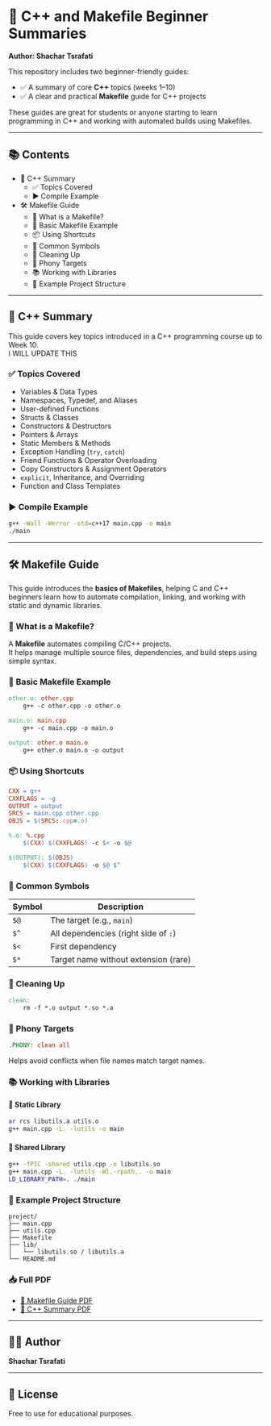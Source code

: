 # 📘 C++ and Makefile Beginner Summaries  
**Author: Shachar Tsrafati**

This repository includes two beginner-friendly guides:

- ✅ A summary of core **C++** topics (weeks 1–10)
- ✅ A clear and practical **Makefile** guide for C++ projects

These guides are great for students or anyone starting to learn programming in C++ and working with automated builds using Makefiles.

---

## 📚 Contents

- 🚀 C++ Summary
  - ✅ Topics Covered
  - ▶️ Compile Example
- 🛠️ Makefile Guide
  - 📘 What is a Makefile?
  - 🔧 Basic Makefile Example
  - 📦 Using Shortcuts
  - 📌 Common Symbols
  - 🧹 Cleaning Up
  - 📛 Phony Targets
  - 📚 Working with Libraries
  - 📂 Example Project Structure

---

## 🚀 C++ Summary

This guide covers key topics introduced in a C++ programming course up to Week 10.  
I WILL UPDATE THIS

### ✅ Topics Covered

- Variables & Data Types  
- Namespaces, Typedef, and Aliases  
- User-defined Functions  
- Structs & Classes  
- Constructors & Destructors  
- Pointers & Arrays  
- Static Members & Methods  
- Exception Handling (`try`, `catch`)  
- Friend Functions & Operator Overloading  
- Copy Constructors & Assignment Operators  
- `explicit`, Inheritance, and Overriding  
- Function and Class Templates  

### ▶️ Compile Example

```bash
g++ -Wall -Werror -std=c++17 main.cpp -o main
./main
```

---

## 🛠️ Makefile Guide

This guide introduces the **basics of Makefiles**, helping C and C++ beginners learn how to automate compilation, linking, and working with static and dynamic libraries.

### 📘 What is a Makefile?

A **Makefile** automates compiling C/C++ projects.  
It helps manage multiple source files, dependencies, and build steps using simple syntax.

### 🔧 Basic Makefile Example

```makefile
other.o: other.cpp
	g++ -c other.cpp -o other.o

main.o: main.cpp
	g++ -c main.cpp -o main.o

output: other.o main.o
	g++ other.o main.o -o output
```

### 📦 Using Shortcuts

```makefile
CXX = g++
CXXFLAGS = -g
OUTPUT = output
SRCS = main.cpp other.cpp
OBJS = $(SRCS:.cpp=.o)

%.o: %.cpp
	$(CXX) $(CXXFLAGS) -c $< -o $@

$(OUTPUT): $(OBJS)
	$(CXX) $(CXXFLAGS) -o $@ $^
```

### 📌 Common Symbols

| Symbol | Description                             |
|--------|-----------------------------------------|
| `$@`   | The target (e.g., `main`)               |
| `$^`   | All dependencies (right side of `:`)    |
| `$<`   | First dependency                        |
| `$*`   | Target name without extension (rare)    |

### 🧹 Cleaning Up

```makefile
clean:
	rm -f *.o output *.so *.a
```

### 📛 Phony Targets

```makefile
.PHONY: clean all
```

Helps avoid conflicts when file names match target names.

### 📚 Working with Libraries

#### 🧱 Static Library

```bash
ar rcs libutils.a utils.o
g++ main.cpp -L. -lutils -o main
```

#### 🔗 Shared Library

```bash
g++ -fPIC -shared utils.cpp -o libutils.so
g++ main.cpp -L. -lutils -Wl,-rpath,. -o main
LD_LIBRARY_PATH=. ./main
```

### 📂 Example Project Structure

```
project/
├── main.cpp
├── utils.cpp
├── Makefile
├── lib/
│   └── libutils.so / libutils.a
└── README.md
```

### 📥 Full PDF

- [📄 Makefile Guide PDF](Makefile_guide.pdf)
- [📘 C++ Summary PDF](C++_Summary.pdf)

---

## 🙋‍♂️ Author

**Shachar Tsrafati**

---

## 📜 License

Free to use for educational purposes.

